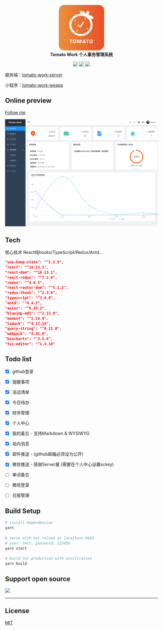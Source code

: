 
<p align="center">
  <img src="public/poster.png" width="150" />
  <br />
  <b>Tomato Work 个人事务管理系统</b>
  <p align="center">
    <img src="https://img.shields.io/github/package-json/v/xjh22222228/tomato-work" />
    <img src="https://img.shields.io/github/license/xjh22222228/tomato-work" />
    <a href="https://hits.dwyl.com/xjh22222228/tomato-work">
      <img src="https://hits.dwyl.com/xjh22222228/tomato-work.svg" />
    </a>
  </p>
</p>




服务端：[tomato-work-server](https://github.com/xjh22222228/tomato-work-server)

小程序：[tomato-work-weapp](https://github.com/xjh22222228/tomato-work-weapp)




## Online preview
[Follow me](https://work.xiejiahe.com)

![](media/screenshot.png)


## Tech
核心技术 React纯hooks/TypeScript/Redux/Antd...
``` json
"use-keep-state": "^1.2.9",
"react": "^16.13.1",
"react-dom": "^16.13.1",
"react-redux": "^7.2.0",
"redux": "^4.0.5",
"react-router-dom": "^5.1.2",
"redux-thunk": "^2.3.0",
"typescript": "^3.8.0",
"antd": "^4.4.2",
"axios": "^0.19.2",
"blueimp-md5": "^2.13.0",
"moment": "^2.24.0",
"lodash": "^4.17.15",
"query-string": "^6.12.0",
"webpack": "4.42.0",
"bizcharts": "^3.5.8",
"tui-editor": "^1.4.10"
```

## Todo list
- [x] github登录
- [x] 提醒事项
- [x] 活动清单
- [x] 今日待办
- [x] 财务管理
- [x] 个人中心
- [x] 我的备忘 - 支持Markdown & WYSIWYG
- [x] 站内消息
- [x] 邮件推送 - (github邮箱必须设为公开)
- [x] 微信推送 - 感谢Server酱 (需要在个人中心设置sckey)
- [ ] 单词备忘
- [ ] 微信登录
- [ ] 日报管理


## Build Setup
``` bash
# install dependencies
yarn

# serve with hot reload at localhost:9663
# user: test, password: 123456
yarn start

# build for production with minification
yarn build
```





## Support open source

<img src="https://raw.githubusercontent.com/xjh22222228/statics/master/images/2018/32.png" width="500">


---

## License
[MIT](https://opensource.org/licenses/MIT)




